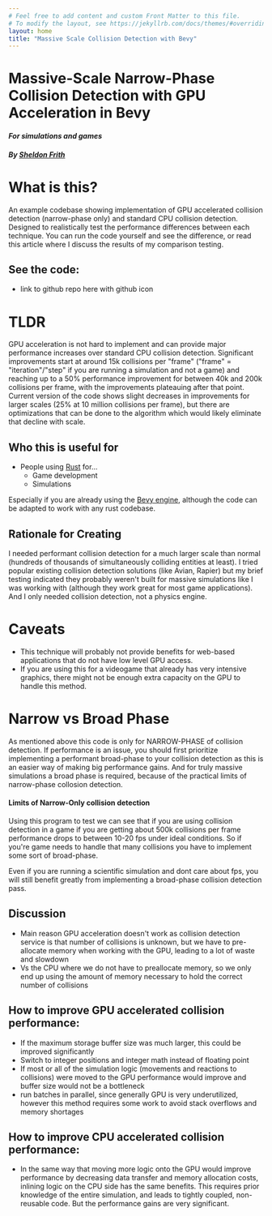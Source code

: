 ```yaml
---
# Feel free to add content and custom Front Matter to this file.
# To modify the layout, see https://jekyllrb.com/docs/themes/#overriding-theme-defaults
layout: home
title: "Massive Scale Collision Detection with Bevy"
---
```


# Massive-Scale Narrow-Phase Collision Detection with GPU Acceleration in Bevy

#### _For simulations and games_

##### By [Sheldon Frith](https://sheldonfrith.com)

# What is this?

An example codebase showing implementation of GPU accelerated collision detection (narrow-phase only) and standard CPU collision detection. Designed to realistically test the performance differences between each technique. You can run the code yourself and see the difference, or read this article where I discuss the results of my comparison testing.

## See the code:

- link to github repo here with github icon

# TLDR

GPU acceleration is not hard to implement and can provide major performance increases over standard CPU collision detection. Significant improvements start at around 15k collisions per "frame" ("frame" = "iteration"/"step" if you are running a simulation and not a game) and reaching up to a 50% performance improvement for between 40k and 200k collisions per frame, with the improvements plateauing after that point. Current version of the code shows slight decreases in improvements for larger scales (25% at 10 million collisions per frame), but there are optimizations that can be done to the algorithm which would likely eliminate that decline with scale.

## Who this is useful for

- People using [Rust](https://www.rust-lang.org/) for...
  - Game development
  - Simulations

Especially if you are already using the [Bevy engine](https://bevyengine.org/), although the code can be adapted to work with any rust codebase.

## Rationale for Creating

I needed performant collision detection for a much larger scale than normal (hundreds of thousands of simultaneously colliding entities at least). I tried popular existing collision detection solutions (like Avian, Rapier) but my brief testing indicated they probably weren't built for massive simulations like I was working with (although they work great for most game applications). And I only needed collision detection, not a physics engine.

# Caveats

- This technique will probably not provide benefits for web-based applications that do not have low level GPU access.
- If you are using this for a videogame that already has very intensive graphics, there might not be enough extra capacity on the GPU to handle this method.

# Narrow vs Broad Phase

As mentioned above this code is only for NARROW-PHASE of collision detection. If performance is an issue, you should first prioritize implementing a performant broad-phase to your collision detection as this is an easier way of making big performance gains. And for truly massive simulations a broad phase is required, because of the practical limits of narrow-phase collosion detection.

#### Limits of Narrow-Only collision detection

Using this program to test we can see that if you are using collision detection in a game if you are getting about 500k collisions per frame performance drops to between 10-20 fps under ideal conditions. So if you're game needs to handle that many collisions you have to implement some sort of broad-phase.

Even if you are running a scientific simulation and dont care about fps, you will still benefit greatly from implementing a broad-phase collision detection pass.

## Discussion

- Main reason GPU acceleration doesn't work as collision detection service is that number of collisions is unknown, but we have to pre-allocate memory when working with the GPU, leading to a lot of waste and slowdown
- Vs the CPU where we do not have to preallocate memory, so we only end up using the amount of memory necessary to hold the correct number of collisions

## How to improve GPU accelerated collision performance:

- If the maximum storage buffer size was much larger, this could be improved significantly
- Switch to integer positions and integer math instead of floating point
- If most or all of the simulation logic (movements and reactions to collisions) were moved to the GPU performance would improve and buffer size would not be a bottleneck
- run batches in parallel, since generally GPU is very underutilized, however this method requires some work to avoid stack overflows and memory shortages

## How to improve CPU accelerated collision performance:

- In the same way that moving more logic onto the GPU would improve performance by decreasing data transfer and memory allocation costs, inlining logic on the CPU side has the same benefits. This requires prior knowledge of the entire simulation, and leads to tightly coupled, non-reusable code. But the performance gains are very significant.
